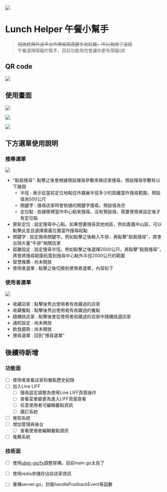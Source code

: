 ![](https://imgur.com/OmKmuZN.png)

# Lunch Helper 午餐小幫手

> ~~因為使用外送平台外帶自取還要多收點錢，所以我做了這個~~  
> 午餐選擇障礙的幫手，目前功能用完會讓你更有障礙(誤

## QR code

![](https://imgur.com/pnanNOs.png)

## 使用畫面
![](https://imgur.com/MAPKJRw.jpg)  

![](https://imgur.com/J0LiryE.jpg)

![](https://imgur.com/gUqZarn.jpg)   

## 下方選單使用說明

### 搜尋選單  
![](https://imgur.com/gpBnATn.png)  
- "點我搜尋": 點擊之後會根據預設搜尋參數來做店家搜尋。預設搜尋參數有以下幾個
    - 半徑 : 表示從當前定位地點往外擴展半徑多少的距離當作搜尋範圍，預設值為500公尺
    - 關鍵字 : 搜尋店家時會依據的關鍵字搜尋。預設值為空
    - 定位點 : 依據哪裡當作中心點來搜尋。沒有預設值，需要使用者設定後才有定位點
- 更新定位 : 設定搜尋中心點。如果想要搜尋其他地區，例如嘉義中山區，可以點擊此並且選擇嘉義位置當作搜尋起點
- 關鍵字 : 設定搜尋關鍵字。例如點擊之後輸入牛排，再點擊"點我搜尋"，將會出現大量"牛排"相關店家
- 距離設定 : 設定搜尋半徑。例如點擊之後選擇2000公尺，再點擊"點我搜尋"，將會將搜尋範圍拓寬到搜尋中心點外半徑2000公尺的範圍
- 智慧推薦 : 尚未開放
- 使用者選單 : 點擊之後切換到使用者選單，內容如下

### 使用者選單
![](https://imgur.com/gpBnATn.png)
- 收藏店家 : 點擊後秀出使用者有收藏過的店家
- 收藏餐點 : 點擊後秀出使用者有收藏過的餐點
- 隨機挑店家 : 點擊後會從使用者收藏過的店家中隨機挑選店家
- 通知設定 : 尚未開放
- 飲食趨勢 : 尚未開放
- 搜尋選單 : 回到"搜尋選單"


## 後續待新增

### 功能面
- [ ] 使用者查看店家和餐點歷史紀錄
- [ ] 加入Line LIFF
    - [ ] 搜尋設定調整為使用Line LIFF頁面操作
    - [ ] 查看菜單變更為進入LIFF頁面查看
    - [ ] 任意使用者可編輯餐點資訊
    - [ ] 團訂系統
- [ ] 推知系統
- [ ] 增加管理員後台
    - [ ] 查看使用者編輯餐點資訊
- [ ] 推薦系統

### 技術面
- [ ] 使用[uber-go/fx](https://github.com/uber-go/fx)調整架構，目前main.go太長了
- [ ] 使用redis來儲存佔存店家資訊
- [ ] 重構server.go，封裝handlePostbackEvent等函數




